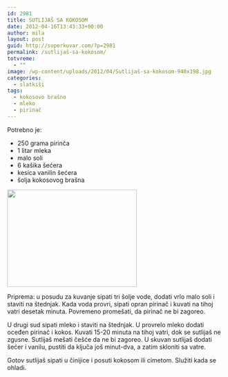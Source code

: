 ```yaml
---
id: 2981
title: SUTLIJAŠ SA KOKOSOM
date: 2012-04-16T13:43:33+00:00
author: mila
layout: post
guid: http://superkuvar.com/?p=2981
permalink: /sutlijaš-sa-kokosom/
totvreme:
  - ""
image: /wp-content/uploads/2012/04/Sutlijaš-sa-kokosom-940x198.jpg
categories:
  - slatkiši
tags:
  - kokosovo brašno
  - mleko
  - pirinač
---
```

Potrebno je:

  * 250 grama pirinča
  * 1 litar mleka
  * malo soli
  * 6 kašika šećera
  * kesica vanilin šećera
  * šolja kokosovog brašna

<img class="alignnone size-medium wp-image-2982" title="Sutlijaš sa kokosom" src="/wp-content/uploads/2012/04/Sutlijaš-sa-kokosom-e1334583653893-300x225.jpg" alt="" width="300" height="225" /> 

Priprema: u posudu za kuvanje sipati tri šolje vode, dodati vrlo malo soli i staviti na štednjak. Kada voda provri, sipati opran pirinač i kuvati na tihoj vatri desetak minuta. Povremeno promešati, da pirinač ne bi zagoreo.

U drugi sud sipati mleko i staviti na štednjak. U provrelo mleko dodati oceđen pirinač i kokos. Kuvati 15-20 minuta na tihoj vatri, dok se sutlijaš ne zgusne.  Sutlijaš mešati češće da ne bi zagoreo. U skuvan sutlijaš dodati šećer i vanilu, pustiti da ključa još minut-dva, a zatim skloniti sa vatre.

Gotov sutlijaš sipati u činijice i posuti kokosom ili cimetom. Služiti kada se ohladi.